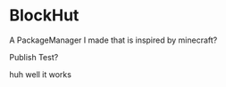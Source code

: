 # BlockHut
 A PackageManager I made that is inspired by minecraft?

 Publish Test?


huh well it works